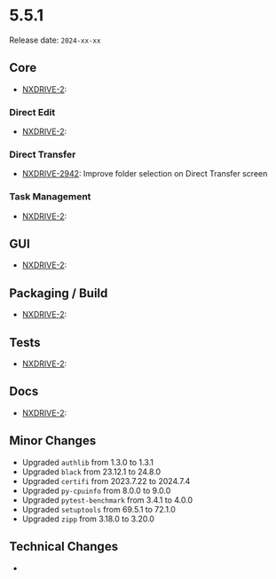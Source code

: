 # 5.5.1

Release date: `2024-xx-xx`

## Core

- [NXDRIVE-2](https://jira.nuxeo.com/browse/NXDRIVE-2):

### Direct Edit

- [NXDRIVE-2](https://jira.nuxeo.com/browse/NXDRIVE-2):

### Direct Transfer

- [NXDRIVE-2942](https://jira.nuxeo.com/browse/NXDRIVE-2942): Improve folder selection on Direct Transfer screen

### Task Management
- [NXDRIVE-2](https://jira.nuxeo.com/browse/NXDRIVE-2):

## GUI

- [NXDRIVE-2](https://jira.nuxeo.com/browse/NXDRIVE-2):

## Packaging / Build

- [NXDRIVE-2](https://jira.nuxeo.com/browse/NXDRIVE-2):

## Tests

- [NXDRIVE-2](https://jira.nuxeo.com/browse/NXDRIVE-2):

## Docs

- [NXDRIVE-2](https://jira.nuxeo.com/browse/NXDRIVE-2):

## Minor Changes

- Upgraded `authlib` from 1.3.0 to 1.3.1
- Upgraded `black` from 23.12.1 to 24.8.0
- Upgraded `certifi` from 2023.7.22 to 2024.7.4
- Upgraded `py-cpuinfo` from 8.0.0 to 9.0.0
- Upgraded `pytest-benchmark` from 3.4.1 to 4.0.0
- Upgraded `setuptools` from 69.5.1 to 72.1.0
- Upgraded `zipp` from 3.18.0 to 3.20.0

## Technical Changes

-
